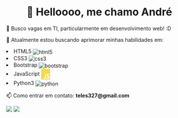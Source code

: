 <h1 align="center">
👋 Helloooo, me chamo André
</h1>
<p>👀 Busco vagas em TI, particularmente em desenvolvimento web! :D</p>
<p>🌱 Atualmente estou buscando aprimorar minhas habilidades em:
  <li>HTML5 <img align="center" alt="html5" height="30" width="25" src="https://cdn.jsdelivr.net/gh/devicons/devicon/icons/html5/html5-original.svg"></li>
  <li>CSS3 <img align="center" alt="css3" height="30" width="25" src="https://cdn.jsdelivr.net/gh/devicons/devicon/icons/css3/css3-original.svg"></li>
  <li>Bootstrap <img align="center" alt="bootstrap" height="30" width="25" src="https://cdn.jsdelivr.net/gh/devicons/devicon/icons/bootstrap/bootstrap-original.svg"></li>
  <li>JavaScript <img align="center" alt="javascript" height="30" width="25" src="https://raw.githubusercontent.com/devicons/devicon/master/icons/javascript/javascript-plain.svg"></li>
  <li>Python3 <img align="center" alt="python" height="30" width="25" src="https://cdn.jsdelivr.net/gh/devicons/devicon/icons/python/python-original.svg"></li><p>
<p>📫 Como entrar em contato: <strong>teles327@gmail.com</strong>


<div>
  <img src="https://github-readme-stats.vercel.app/api?username=z3ddk1ng&show_icons=true&theme=dracula&include_all_commits=true&count_private=true">
  <img src="https://github-readme-stats.vercel.app/api/top-langs/?username=z3ddk1ng&layout=compact&langs_count=16&theme=dracula">
</div>
  

  
